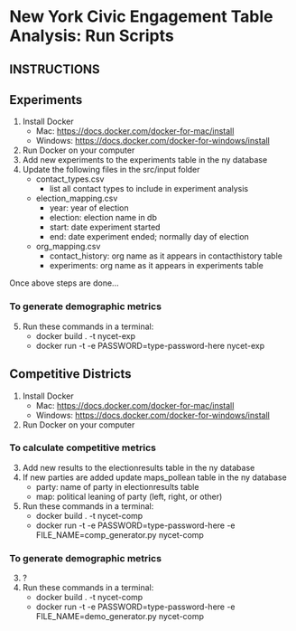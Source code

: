 # New York Civic Engagement Table Analysis: Run Scripts

## INSTRUCTIONS

## Experiments
1. Install Docker
    - Mac: https://docs.docker.com/docker-for-mac/install
    - Windows: https://docs.docker.com/docker-for-windows/install
2. Run Docker on your computer
3. Add new experiments to the experiments table in the ny database
4. Update the following files in the src/input folder
    - contact_types.csv
      - list all contact types to include in experiment analysis
    - election_mapping.csv
      - year: year of election
      - election: election name in db
      - start: date experiment started
      - end: date experiment ended; normally day of election
    - org_mapping.csv
      - contact_history: org name as it appears in contacthistory table
      - experiments: org name as it appears in experiments table

Once above steps are done...

### To generate demographic metrics
5. Run these commands in a terminal:
    - docker build . -t nycet-exp
    - docker run -t -e PASSWORD=type-password-here nycet-exp

## Competitive Districts

1. Install Docker
    - Mac: https://docs.docker.com/docker-for-mac/install
    - Windows: https://docs.docker.com/docker-for-windows/install
2. Run Docker on your computer

### To calculate competitive metrics
3. Add new results to the electionresults table in the ny database
4. If new parties are added update maps_pollean table in the ny database 
    - party: name of party in electionresults table
    - map: political leaning of party (left, right, or other)
5. Run these commands in a terminal:
    - docker build . -t nycet-comp
    - docker run -t -e PASSWORD=type-password-here -e FILE_NAME=comp_generator.py nycet-comp

### To generate demographic metrics
3. ?
4. Run these commands in a terminal:
    - docker build . -t nycet-comp
    - docker run -t -e PASSWORD=type-password-here -e FILE_NAME=demo_generator.py nycet-comp
